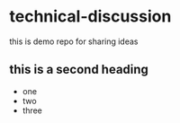 # technical-discussion
this is demo repo for sharing ideas

## this is a second heading

* one
* two
* three
